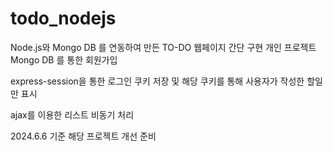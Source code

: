 # todo_nodejs

Node.js와 Mongo DB 를 연동하여 만든 TO-DO 웹페이지 간단 구현 개인 프로젝트
Mongo DB 를 통한 회원가입

express-session을 통한 로그인 쿠키 저장 및 해당 쿠키를 통해 사용자가 작성한 할일만 표시

ajax를 이용한 리스트 비동기 처리

2024.6.6 기준 해당 프로젝트 개선 준비
